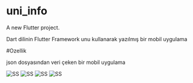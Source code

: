 # uni_info

A new Flutter project.

Dart dilinin Flutter Framework unu kullanarak yazılmış bir mobil uygulama

#Ozellik

json dosyasından veri çeken bir mobil uygulama

![SS](https://raw.githubusercontent.com/onur-akdogan/FLUTTER-University-info-app/master/photo_2020-03-23_00-22-56.jpg)
![SS](https://raw.githubusercontent.com/onur-akdogan/FLUTTER-University-info-app/master/photo_2020-03-23_00-22-59.jpg)
![SS](https://raw.githubusercontent.com/onur-akdogan/FLUTTER-University-info-app/master/photo_2020-03-23_00-23-02.jpg)
![SS](https://raw.githubusercontent.com/onur-akdogan/FLUTTER-University-info-app/master/photo_2020-03-23_00-23-07.jpg)
